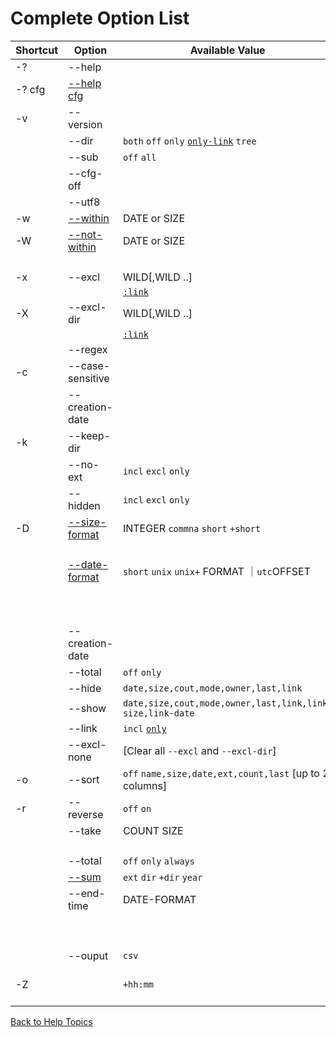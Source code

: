 ﻿# Complete Option List

| Shortcut | Option           | Available Value         | Example |
| -------- | ------           | ---------------         | ------- |
| -?       | --help           | 
| -? cfg   | [--help cfg](https://github.com/ck-yung/dir2cs/blob/main/docs/info-config-file.md) | 
| -v       | --version        | 
|          | --dir            | ```both``` ```off``` ```only``` [```only-link```](https://github.com/ck-yung/dir2cs/blob/main/docs/info-link-dir.md) ```tree```
|          | --sub            | ```off``` ```all```
|          | --cfg-off        |
|          | --utf8           |
| -w       | [--within](https://github.com/ck-yung/dir2cs/blob/main/docs/info-within.md) | DATE or SIZE | ```-w 12Mb``` ```-w 3days```
| -W       | [--not-within](https://github.com/ck-yung/dir2cs/blob/main/docs/info-within.md) | DATE or SIZE | ```-W 10k``` ```-W 2hr```
|          |                  |              | ```-w 30days -W +7days```
| -x       | --excl           | WILD[,WILD ..]  | ```-x *.tmp,*.temp```    |
|          |                  | [```:link```](https://github.com/ck-yung/dir2cs/blob/main/docs/info-link-file.md) |
| -X       | --excl-dir       | WILD[,WILD ..]  | ```-X obj,bin```           |
|          |                  | [```:link```](https://github.com/ck-yung/dir2cs/blob/main/docs/info-link-dir.md) |
|          | --regex          |
| -c       | --case-sensitive |
|          | --creation-date  |
| -k       | --keep-dir       |
|          | --no-ext         | ```incl``` ```excl``` ```only```
|          | --hidden         | ```incl``` ```excl``` ```only```
| -D       | [--size-format](https://github.com/ck-yung/dir2cs/blob/main/docs/info-size-format.md) | INTEGER  ```commna``` ```short``` ```+short```  | ```--size-format 12,comma```
|          |                  |                         | ```--size-format short```
|          | [--date-format](https://github.com/ck-yung/dir2cs/blob/main/docs/info-date-format.md) | ```short``` ```unix``` ```unix+``` FORMAT ｜```utc```OFFSET | ```--date-format yyyy-MMM-ddTHH:mm:ss```
|          |                  |                               | ```--date-format yy-MM-dd%20HH:mm ```
|          |                  |                               | ```--date-format utc+8 ```
|          | --creation-date  |
|          | --total          | ```off``` ```only```
|          | --hide           | ```date,size,cout,mode,owner,last,link```
|          | --show           | ```date,size,cout,mode,owner,last,link,link-size,link-date```
|          | --link           | ```incl``` [```only```](https://github.com/ck-yung/dir2cs/blob/main/docs/info-link-file.md)
|          | --excl-none      | [Clear all ```--excl``` and ```--excl-dir```]
| -o       | --sort           | ```off``` ```name,size,date,ext,count,last``` [up to 2 columns] | ```-o date```
| -r       | --reverse        | ```off``` ```on```
|          | --take           | COUNT  SIZE  | ```--take 10```
|          |                  |              | ```--take 500Mb```
|          | --total          | ```off``` ```only``` ```always```
|          | [--sum](https://github.com/ck-yung/dir2cs/blob/main/docs/info-sum.md) | ```ext``` ```dir``` ```+dir``` ```year```
|          | --end-time       | DATE-FORMAT  | ```--end-time %22TimeZone%20%22zz```
|          |                  |              | ```--end-time %22Done%20at%20%22yyyy-MMM-dd%20HH:mm%20zz```
|          | --ouput          | ```csv```    |
| -Z       |                  | ```+hh:mm``` | For example, ```-Z +08``` to Hong Kong time zone ```+08:00```.

 [Back to Help Topics](https://github.com/ck-yung/dir2cs/blob/main/docs/HELP.md)
